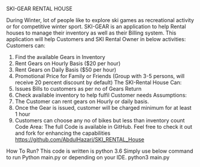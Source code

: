 SKI-GEAR RENTAL HOUSE

During Winter, lot of people like to explore ski games as recreational activity or for competitive winter sport. SKI-GEAR is an application to help Rental houses to manage their inventory as well as their Billing system.
This application will help Customers and SKI Rental Owner in below activities:
Customers can:
1.	Find the available Gears in Inventory
2.	Rent Gears on Hourly Basis ($20 per hour)
3.	Rent Gears on Daily Basis ($50 per hour)
4.	Promotional Price for Family or Friends (Group with 3-5 persons, will receive 20 percent discount by default)
The SKI-Rental House Can:
1.	Issues Bills to customers as per no of Gears Return
2.	Check available inventory to help fulfil Customer needs
Assumptions:
1.	The Customer can rent gears on Hourly or daily basis. 
2.	Once the Gear is issued, customer will be charged minimum for at least 1 hour
3.	Customers can choose any no of bikes but less than inventory count
Code Area:
The full Code is available in GitHub. Feel free to check it out and fork for enhancing the capabilities
https://github.com/AbdulHazari/SKI_RENTAL_House

How To Run?
This code is written is python 3.6
Simply use below command to run
Python main.py  or depending on your IDE.
python3 main.py



